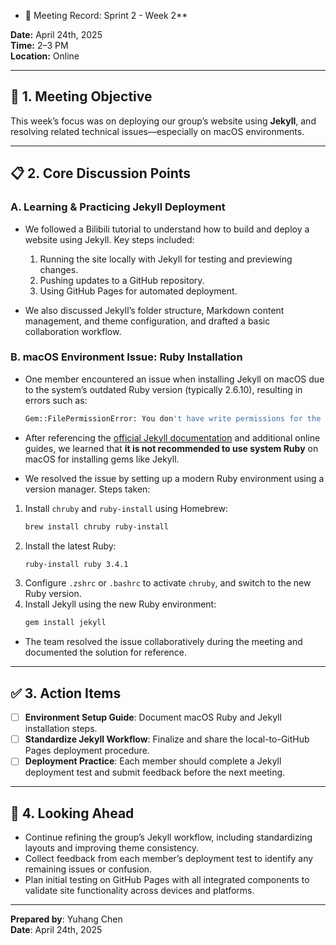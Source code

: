 * 📅 Meeting Record: Sprint 2 - Week 2**

**Date:** April 24th, 2025  
**Time:** 2–3 PM  
**Location:** Online  

---

## 🎯 1. Meeting Objective  
This week’s focus was on deploying our group’s website using **Jekyll**, and resolving related technical issues—especially on macOS environments.

---

## 📋 2. Core Discussion Points

### A. Learning & Practicing Jekyll Deployment  
- We followed a Bilibili tutorial to understand how to build and deploy a website using Jekyll. Key steps included:  
  1. Running the site locally with Jekyll for testing and previewing changes.  
  2. Pushing updates to a GitHub repository.  
  3. Using GitHub Pages for automated deployment.  

- We also discussed Jekyll’s folder structure, Markdown content management, and theme configuration, and drafted a basic collaboration workflow.

### B. macOS Environment Issue: Ruby Installation  
- One member encountered an issue when installing Jekyll on macOS due to the system’s outdated Ruby version (typically 2.6.10), resulting in errors such as:
  ```bash
  Gem::FilePermissionError: You don't have write permissions for the /Library/Ruby/Gems/... directory
  ```

- After referencing the [official Jekyll documentation](https://jekyllrb.com/docs/installation/macos/) and additional online guides, we learned that **it is not recommended to use system Ruby** on macOS for installing gems like Jekyll.

- We resolved the issue by setting up a modern Ruby environment using a version manager. Steps taken:
1. Install `chruby` and `ruby-install` using Homebrew:  
   ```bash
   brew install chruby ruby-install
   ```
2. Install the latest Ruby:  
   ```bash
   ruby-install ruby 3.4.1
   ```
3. Configure `.zshrc` or `.bashrc` to activate `chruby`, and switch to the new Ruby version.  
4. Install Jekyll using the new Ruby environment:  
   ```bash
   gem install jekyll
   ```

- The team resolved the issue collaboratively during the meeting and documented the solution for reference.

---

## ✅ 3. Action Items  
- [ ] **Environment Setup Guide**: Document macOS Ruby and Jekyll installation steps.  
- [ ] **Standardize Jekyll Workflow**: Finalize and share the local-to-GitHub Pages deployment procedure.  
- [ ] **Deployment Practice**: Each member should complete a Jekyll deployment test and submit feedback before the next meeting.

---

## 🔄 4. Looking Ahead  
- Continue refining the group’s Jekyll workflow, including standardizing layouts and improving theme consistency.  
- Collect feedback from each member’s deployment test to identify any remaining issues or confusion.   
- Plan initial testing on GitHub Pages with all integrated components to validate site functionality across devices and platforms.

---

**Prepared by**: Yuhang Chen  
**Date**: April 24th, 2025  
